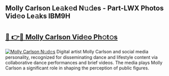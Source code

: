 ## Molly Carlson Le𝚊k𝚎d N𝚞𝚍es - Part-LWX Photos Vid𝚎o Le𝚊ks lBM9H

# <h2><a href="http://fbeyfdz.evod.top/?m=Molly+Carlson">🔗 👉🔴 Molly Carlson Vid𝚎o Ph𝚘t𝚘s</a></h2>

[![Molly Carlson N𝚞d𝚎s](https://i.imgur.com/8V9OHl7.gif)](http://fbeyfdz.evod.top/?m=Molly+Carlson)
Digital artist Molly Carlson and social media personality, recognized for disseminating dance and lifestyle content via collaborative dance performances and brief videos. The media plays Molly Carlson a significant role in shaping the perception of public figures. 
